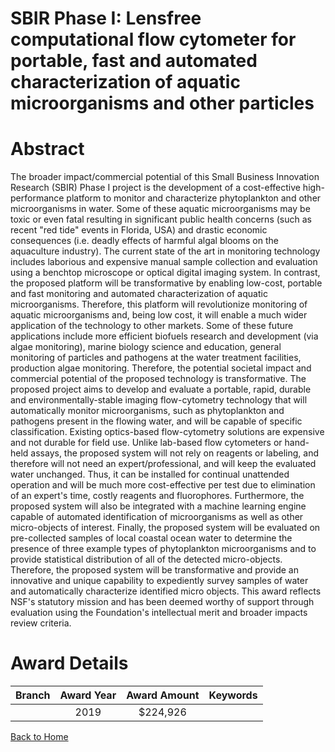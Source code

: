 
SBIR Phase I: Lensfree computational flow cytometer for portable, fast and automated characterization of aquatic microorganisms and other particles
===================================================================================================================================================

# Abstract


The broader impact/commercial potential of this Small Business Innovation Research (SBIR) Phase I project is the development of a cost-effective high-performance platform to monitor and characterize phytoplankton and other microorganisms in water. Some of these aquatic microorganisms may be toxic or even fatal resulting in significant public health concerns (such as recent "red tide" events in Florida, USA) and drastic economic consequences (i.e. deadly effects of harmful algal blooms on the aquaculture industry). The current state of the art in monitoring technology includes laborious and expensive manual sample collection and evaluation using a benchtop microscope or optical digital imaging system. In contrast, the proposed platform will be transformative by enabling low-cost, portable and fast monitoring and automated characterization of aquatic microorganisms. Therefore, this platform will revolutionize monitoring of aquatic microorganisms and, being low cost, it will enable a much wider application of the technology to other markets. Some of these future applications include more efficient biofuels research and development (via algae monitoring), marine biology science and education, general monitoring of particles and pathogens at the water treatment facilities, production algae monitoring. Therefore, the potential societal impact and commercial potential of the proposed technology is transformative. The proposed project aims to develop and evaluate a portable, rapid, durable and environmentally-stable imaging flow-cytometry technology that will automatically monitor microorganisms, such as phytoplankton and pathogens present in the flowing water, and will be capable of specific classification. Existing optics-based flow-cytometry solutions are expensive and not durable for field use. Unlike lab-based flow cytometers or hand-held assays, the proposed system will not rely on reagents or labeling, and therefore will not need an expert/professional, and will keep the evaluated water unchanged. Thus, it can be installed for continual unattended operation and will be much more cost-effective per test due to elimination of an expert's time, costly reagents and fluorophores. Furthermore, the proposed system will also be integrated with a machine learning engine capable of automated identification of microorganisms as well as other micro-objects of interest. Finally, the proposed system will be evaluated on pre-collected samples of local coastal ocean water to determine the presence of three example types of phytoplankton microorganisms and to provide statistical distribution of all of the detected micro-objects. Therefore, the proposed system will be transformative and provide an innovative and unique capability to expediently survey samples of water and automatically characterize identified micro objects. This award reflects NSF's statutory mission and has been deemed worthy of support through evaluation using the Foundation's intellectual merit and broader impacts review criteria.  

# Award Details

|Branch|Award Year|Award Amount|Keywords|
| :---: | :---: | :---: | :---: |
||2019|$224,926||
  
  


[Back to Home](https://github.com/chrischow/dod_sbir_awards/Reports/JT/#433)